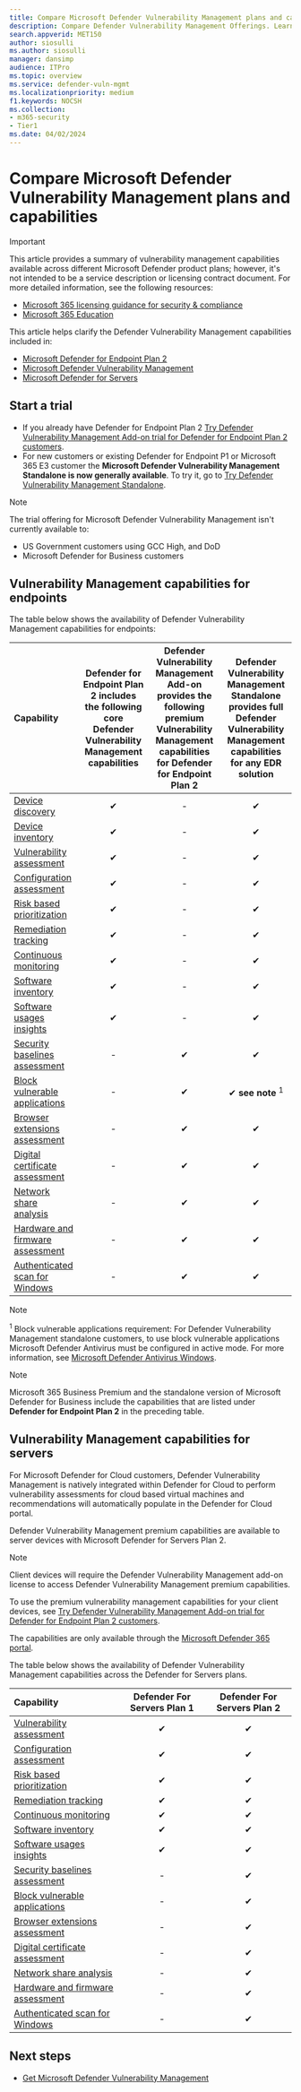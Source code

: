 ```yaml
---
title: Compare Microsoft Defender Vulnerability Management plans and capabilities
description: Compare Defender Vulnerability Management Offerings. Learn about the differences between the plans and select the plan that suits your organization's needs.
search.appverid: MET150  
author: siosulli
ms.author: siosulli
manager: dansimp 
audience: ITPro
ms.topic: overview
ms.service: defender-vuln-mgmt
ms.localizationpriority: medium
f1.keywords: NOCSH  
ms.collection: 
- m365-security
- Tier1
ms.date: 04/02/2024
---
```


# Compare Microsoft Defender Vulnerability Management plans and capabilities

> [!IMPORTANT]
> This article provides a summary of vulnerability management capabilities available across different Microsoft Defender product plans; however, it's not intended to be a service description or licensing contract document. For more detailed information, see the following resources:
>
> - [Microsoft 365 licensing guidance for security & compliance](/office365/servicedescriptions/microsoft-365-service-descriptions/microsoft-365-tenantlevel-services-licensing-guidance/microsoft-365-security-compliance-licensing-guidance)
> - [Microsoft 365 Education](/office365/servicedescriptions/office-365-platform-service-description/microsoft-365-education)

This article helps clarify the Defender Vulnerability Management capabilities included in:

- [Microsoft Defender for Endpoint Plan 2](/defender-endpoint/microsoft-defender-endpoint)
- [Microsoft Defender Vulnerability Management](defender-vulnerability-management.md)
- [Microsoft Defender for Servers](/azure/defender-for-cloud/plan-defender-for-servers-select-plan)

## Start a trial

- If you already have Defender for Endpoint Plan 2 [Try Defender Vulnerability Management Add-on trial for Defender for Endpoint Plan 2 customers](/defender-vulnerability-management/get-defender-vulnerability-management#try-defender-vulnerability-management-add-on-trial-for-defender-for-endpoint-plan-2-customers).
- For new customers or existing Defender for Endpoint P1 or Microsoft 365 E3 customer the **Microsoft Defender Vulnerability Management Standalone is now generally available**. To try it, go to [Try Defender Vulnerability Management Standalone](/defender-vulnerability-management/get-defender-vulnerability-management#try-defender-vulnerability-management-standalone).

> [!NOTE]
> The trial offering for Microsoft Defender Vulnerability Management isn't currently available to:
>
> - US Government customers using GCC High, and DoD
> - Microsoft Defender for Business customers

## Vulnerability Management capabilities for endpoints

The table below shows the availability of Defender Vulnerability Management capabilities for endpoints:

|Capability| Defender for Endpoint Plan 2 includes the following core Defender Vulnerability Management capabilities| Defender Vulnerability Management Add-on provides the following premium Vulnerability Management capabilities for Defender for Endpoint Plan 2 | Defender Vulnerability Management Standalone provides full Defender Vulnerability Management capabilities for any EDR solution |
|:----|:----:|:----:|:----:|
|[Device discovery](/defender-endpoint/device-discovery)|✔|-|✔|
|[Device inventory](/defender-endpoint/machines-view-overview)|✔|-|✔|
|[Vulnerability assessment](tvm-weaknesses.md)|✔|-|✔|
|[Configuration assessment](tvm-microsoft-secure-score-devices.md)|✔|-|✔|
|[Risk based prioritization](tvm-security-recommendation.md)|✔|-|✔|
|[Remediation tracking](tvm-remediation.md)|✔|-|✔|
|[Continuous monitoring](/defender-endpoint/configure-vulnerability-email-notifications)|✔|-|✔|
|[Software inventory](tvm-software-inventory.md)|✔|-|✔|
|[Software usages insights](tvm-usage-insights.md)|✔|-|✔|
|[Security baselines assessment](tvm-security-baselines.md)|-|✔|✔|
|[Block vulnerable applications](tvm-block-vuln-apps.md)|-|✔|✔ **see note** <sup>1</sup>|
|[Browser extensions assessment](tvm-browser-extensions.md)|-|✔|✔|
|[Digital certificate assessment](tvm-certificate-inventory.md)|-|✔|✔|
|[Network share analysis](tvm-network-share-assessment.md)|-|✔|✔|
|[Hardware and firmware assessment](tvm-hardware-and-firmware.md)|-|✔|✔|
|[Authenticated scan for Windows](windows-authenticated-scan.md)|-|✔|✔|

> [!NOTE]
> <sup>1</sup> Block vulnerable applications requirement: For Defender Vulnerability Management standalone customers, to use block vulnerable applications Microsoft Defender Antivirus must be configured in active mode. For more information, see [Microsoft Defender Antivirus Windows](/defender-endpoint/microsoft-defender-antivirus-windows#comparing-active-mode-passive-mode-and-disabled-mode).

> [!NOTE]
> Microsoft 365 Business Premium and the standalone version of Microsoft Defender for Business include the capabilities that are listed under **Defender for Endpoint Plan 2** in the preceding table.

## Vulnerability Management capabilities for servers

For Microsoft Defender for Cloud customers, Defender Vulnerability Management is natively integrated within Defender for Cloud to perform vulnerability assessments for cloud based virtual machines and recommendations will automatically populate in the Defender for Cloud portal.

Defender Vulnerability Management premium capabilities are available to server devices with Microsoft Defender for Servers Plan 2. 

> [!NOTE]
> Client devices will require the Defender Vulnerability Management add-on license to access Defender Vulnerability Management premium capabilities.
>
> To use the premium vulnerability management capabilities for your client devices, see [Try Defender Vulnerability Management Add-on trial for Defender for Endpoint Plan 2 customers](/defender-vulnerability-management/get-defender-vulnerability-management#try-defender-vulnerability-management-add-on-trial-for-defender-for-endpoint-plan-2-customers).

The capabilities are only available through the [Microsoft Defender 365 portal](https://security.microsoft.com/homepage).

The table below shows the availability of Defender Vulnerability Management capabilities across the Defender for Servers plans.

|Capability|Defender For Servers Plan 1|Defender For Servers Plan 2|
|:----|:----:|:----:|
|[Vulnerability assessment](tvm-weaknesses.md)|✔|✔|
|[Configuration assessment](tvm-microsoft-secure-score-devices.md)|✔|✔|
|[Risk based prioritization](tvm-security-recommendation.md)|✔|✔|
|[Remediation tracking](tvm-remediation.md)|✔|✔|
|[Continuous monitoring](/defender-endpoint/configure-vulnerability-email-notifications)|✔|✔|
|[Software inventory](tvm-software-inventory.md)|✔|✔|
|[Software usages insights](tvm-usage-insights.md)|✔|✔|
|[Security baselines assessment](tvm-security-baselines.md)|-|✔|
|[Block vulnerable applications](tvm-block-vuln-apps.md)|-|✔|
|[Browser extensions assessment](tvm-browser-extensions.md)|-|✔|
|[Digital certificate assessment](tvm-certificate-inventory.md)|-|✔|
|[Network share analysis](tvm-network-share-assessment.md)|-|✔|
|[Hardware and firmware assessment](tvm-hardware-and-firmware.md)|-|✔|
|[Authenticated scan for Windows](windows-authenticated-scan.md)|-|✔|

## Next steps

- [Get Microsoft Defender Vulnerability Management](get-defender-vulnerability-management.md)
